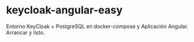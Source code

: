 # keycloak-angular-easy
Entorno KeyCloak + PostgreSQL en docker-compose y Aplicación Angular. Arrancar y listo.
